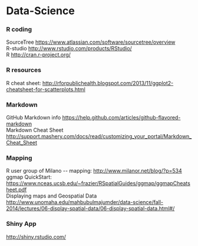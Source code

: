 Data-Science
============

### R coding

SourceTree  https://www.atlassian.com/software/sourcetree/overview  
R-studio    http://www.rstudio.com/products/RStudio/  
R           http://cran.r-project.org/


### R resources

R cheat sheet: http://rforpublichealth.blogspot.com/2013/11/ggplot2-cheatsheet-for-scatterplots.html


### Markdown

GitHub Markdown info  https://help.github.com/articles/github-flavored-markdown  
Markdown Cheat Sheet  http://support.mashery.com/docs/read/customizing_your_portal/Markdown_Cheat_Sheet  

### Mapping

R user group of Milano -- mapping:  http://www.milanor.net/blog/?p=534  
ggmap QuickStart: https://www.nceas.ucsb.edu/~frazier/RSpatialGuides/ggmap/ggmapCheatsheet.pdf  
Displaying maps and Geospatial Data  http://www.unomaha.edu/mahbubulmajumder/data-science/fall-2014/lectures/06-display-spatial-data/06-display-spatial-data.html#/  


### Shiny App

http://shiny.rstudio.com/  
